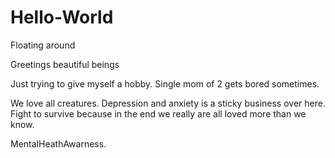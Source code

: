 # Hello-World
Floating around

Greetings beautiful beings

Just trying to give myself a hobby. Single mom of 2 
gets bored sometimes.

We love all creatures. Depression and anxiety is a 
sticky business over here. Fight to survive because
in the end we really are all loved more than we know.

MentalHeathAwarness.
